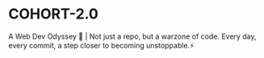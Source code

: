 # COHORT-2.0
A Web Dev Odyssey 🚀 | Not just a repo, but a warzone of code. Every day, every commit, a step closer to becoming unstoppable.⚡

